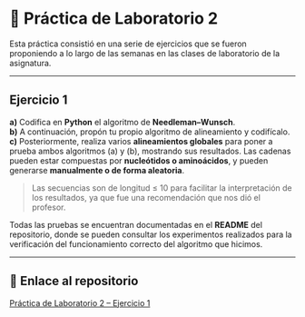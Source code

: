 # 🧬 Práctica de Laboratorio 2  

Esta práctica consistió en una serie de ejercicios que se fueron proponiendo a lo largo de las semanas en las clases de laboratorio de la asignatura.  

---

## Ejercicio 1  

**a)** Codifica en **Python** el algoritmo de **Needleman–Wunsch**.  
**b)** A continuación, propón tu propio algoritmo de alineamiento y codifícalo.  
**c)** Posteriormente, realiza varios **alineamientos globales** para poner a prueba ambos algoritmos (a) y (b), mostrando sus resultados. Las cadenas pueden estar compuestas por **nucleótidos o aminoácidos**, y pueden generarse **manualmente o de forma aleatoria**.  
> Las secuencias son de longitud ≤ 10 para facilitar la interpretación de los resultados, ya que fue una recomendación que nos dió el profesor.

Todas las pruebas se encuentran documentadas en el **README** del repositorio, donde se pueden consultar los experimentos realizados para la verificación del funcionamiento correcto del algoritmo que hicimos.  

---

## 🔗 Enlace al repositorio  

[Práctica de Laboratorio 2 – Ejercicio 1](https://github.com/giselabcruz/bio_Sequence_Aligner)
